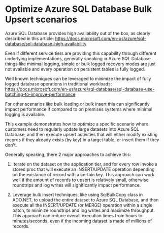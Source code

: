 # Optimize Azure SQL Database Bulk Upsert scenarios

Azure SQL Database provides high availability out of the box, as clearly described in this article: <https://docs.microsoft.com/en-us/azure/sql-database/sql-database-high-availability>

Even if different service tiers are providing  this capability through different underlying implementations, generally speaking in Azure SQL Database things like minimal logging, simple or bulk logged recovery modes are just not available and every operation on persistent tables is fully logged.

Well known techniques can be leveraged to minimize the impact of fully logged database operations in traditional workloads: <https://docs.microsoft.com/en-us/azure/sql-database/sql-database-use-batching-to-improve-performance>

For other scenarios like bulk loading or bulk insert this can significantly impact performance if compared to on premises systems where minimal logging is available. 

This example demonstrates how to optimize a specific scenario where customers need to regularly update large datasets into Azure SQL Database, and then execute upsert activities that will either modify existing records if they already exists (by key) in a target table, or insert them if they don't.

Generally speaking, there 2 major approaches to achieve this:

1) Iterate on the dataset on the application tier, and for every row invoke a stored proc that will execute an INSERT/UPDATE operation depending on the existance of record with a certain key. This approach can work well if the amount of records to upsert is relatively small, otherwise roundtrips and log writes will significantly impact performance.

2) Leverage bulk insert techniques, like using SqlBulkCopy class in ADO.NET, to upload the entire dataset to Azure SQL Database, and then execute all the INSERT/UPDATE (or MERGE) operation within a single batch, to mininize roundtrips and log writes and maximize throughput. This approach can reduce overall execution times from hours to minutes/seconds, even if the incoming dataset is made of millions of records.

